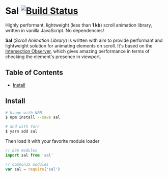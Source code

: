 # Sal [![Build Status](https://travis-ci.org/mciastek/sal.svg?branch=master)](https://travis-ci.org/mciastek/sal)

Highly performant, lightweight (less than **1 kb**) scroll animation library, written in vanilla JavaScript. No dependencies!

**Sal** (_Scroll Animation Library_) is written with aim to provide performant and lightweight solution for animating elements on scroll. It's based on the [Intersection Observer](https://developer.mozilla.org/en-US/docs/Web/API/Intersection_Observer_API), which gives amazing performance in terms of checking the element's presence in viewport.

## Table of Contents
- [Install](#install)

## Install

```sh
# Usage with NPM
$ npm install --save sal

# and with Yarn
$ yarn add sal
```

Then load it with your favorite module loader

```js
// ES6 modules
import sal from 'sal'

// CommonJS modules
var sal = require('sal')
```
